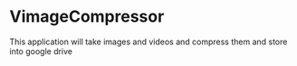 # VimageCompressor
This application will take images and videos and compress them and store into google drive
